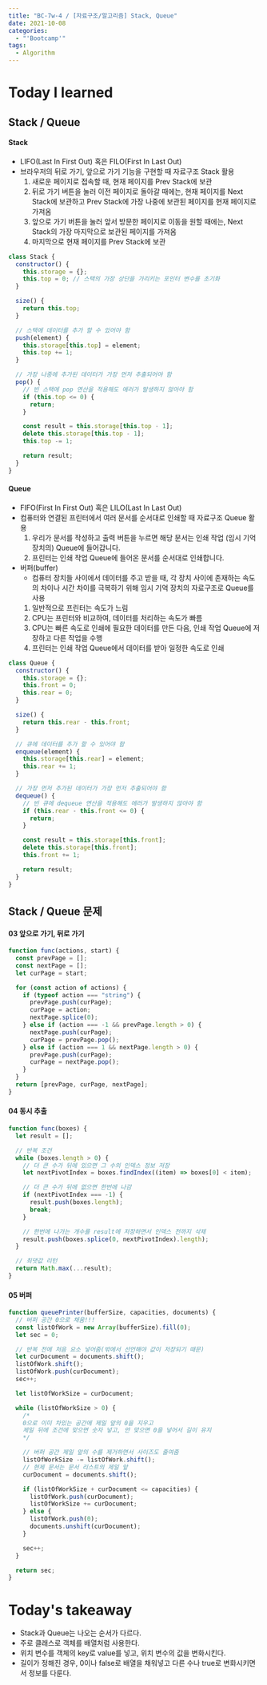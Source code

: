 ```yaml
---
title: "BC-7w-4 / [자료구조/알고리즘] Stack, Queue"
date: 2021-10-08
categories:
  - "'Bootcamp'"
tags:
  - Algorithm
---
```


# Today I learned

<!-- ## Algorithm Test 03 부분집합 ☆☆

```js
const func = function (base, sample) {
  base.sort((a, b) => a - b);
  sample.sort((a, b) => a - b);

  let count = 0;
  let lastIndex = 0;

  for (item of sample) {
    // 초기값을 변화시켜서 중복을 피함
    for (let i = lastIndex; i < base.length; i++) {
      // sample의 요소와 base의 요소가 일치할 때,
      if (item === base[i]) {
        count++;
        // 이 인덱스 이전꺼는 비교할 필요 없음
        lastIndex = i;
        break;
      }
    }
  }

  // sample의 모든 요소가 일치하는 수를 찾으면 부분집합
  return count === sample.length;
};
``` -->

## Stack / Queue

#### Stack

- LIFO(Last In First Out) 혹은 FILO(First In Last Out)
- 브라우저의 뒤로 가기, 앞으로 가기 기능을 구현할 때 자료구조 Stack 활용
  1. 새로운 페이지로 접속할 때, 현재 페이지를 Prev Stack에 보관
  2. 뒤로 가기 버튼을 눌러 이전 페이지로 돌아갈 때에는, 현재 페이지를 Next Stack에 보관하고 Prev Stack에 가장 나중에 보관된 페이지를 현재 페이지로 가져옴
  3. 앞으로 가기 버튼을 눌러 앞서 방문한 페이지로 이동을 원할 때에는, Next Stack의 가장 마지막으로 보관된 페이지를 가져옴
  4. 마지막으로 현재 페이지를 Prev Stack에 보관

```js
class Stack {
  constructor() {
    this.storage = {};
    this.top = 0; // 스택의 가장 상단을 가리키는 포인터 변수를 초기화
  }

  size() {
    return this.top;
  }

  // 스택에 데이터를 추가 할 수 있어야 함
  push(element) {
    this.storage[this.top] = element;
    this.top += 1;
  }

  // 가장 나중에 추가된 데이터가 가장 먼저 추출되어야 함
  pop() {
    // 빈 스택에 pop 연산을 적용해도 에러가 발생하지 않아야 함
    if (this.top <= 0) {
      return;
    }

    const result = this.storage[this.top - 1];
    delete this.storage[this.top - 1];
    this.top -= 1;

    return result;
  }
}
```

#### Queue

- FIFO(First In First Out) 혹은 LILO(Last In Last Out)
- 컴퓨터와 연결된 프린터에서 여러 문서를 순서대로 인쇄할 때 자료구조 Queue 활용
  1. 우리가 문서를 작성하고 출력 버튼을 누르면 해당 문서는 인쇄 작업 (임시 기억 장치의) Queue에 들어갑니다.
  2. 프린터는 인쇄 작업 Queue에 들어온 문서를 순서대로 인쇄합니다.
- 버퍼(buffer)
  - 컴퓨터 장치들 사이에서 데이터를 주고 받을 때, 각 장치 사이에 존재하는 속도의 차이나 시간 차이를 극복하기 위해 임시 기억 장치의 자료구조로 Queue를 사용
  1. 일반적으로 프린터는 속도가 느림
  2. CPU는 프린터와 비교하여, 데이터를 처리하는 속도가 빠름
  3. CPU는 빠른 속도로 인쇄에 필요한 데이터를 만든 다음, 인쇄 작업 Queue에 저장하고 다른 작업을 수행
  4. 프린터는 인쇄 작업 Queue에서 데이터를 받아 일정한 속도로 인쇄

```js
class Queue {
  constructor() {
    this.storage = {};
    this.front = 0;
    this.rear = 0;
  }

  size() {
    return this.rear - this.front;
  }

  // 큐에 데이터를 추가 할 수 있어야 함
  enqueue(element) {
    this.storage[this.rear] = element;
    this.rear += 1;
  }

  // 가장 먼저 추가된 데이터가 가장 먼저 추출되어야 함
  dequeue() {
    // 빈 큐에 dequeue 연산을 적용해도 에러가 발생하지 않아야 함
    if (this.rear - this.front <= 0) {
      return;
    }

    const result = this.storage[this.front];
    delete this.storage[this.front];
    this.front += 1;

    return result;
  }
}
```

## Stack / Queue 문제

#### 03 앞으로 가기, 뒤로 가기

```js
function func(actions, start) {
  const prevPage = [];
  const nextPage = [];
  let curPage = start;

  for (const action of actions) {
    if (typeof action === "string") {
      prevPage.push(curPage);
      curPage = action;
      nextPage.splice(0);
    } else if (action === -1 && prevPage.length > 0) {
      nextPage.push(curPage);
      curPage = prevPage.pop();
    } else if (action === 1 && nextPage.length > 0) {
      prevPage.push(curPage);
      curPage = nextPage.pop();
    }
  }
  return [prevPage, curPage, nextPage];
}
```

#### 04 동시 추출

```js
function func(boxes) {
  let result = [];

  // 반복 조건
  while (boxes.length > 0) {
    // 더 큰 수가 뒤에 있으면 그 수의 인덱스 정보 저장
    let nextPivotIndex = boxes.findIndex((item) => boxes[0] < item);

    // 더 큰 수가 뒤에 없으면 한번에 나감
    if (nextPivotIndex === -1) {
      result.push(boxes.length);
      break;
    }

    // 한번에 나가는 개수를 result에 저장하면서 인덱스 전까지 삭제
    result.push(boxes.splice(0, nextPivotIndex).length);
  }

  // 최댓값 리턴
  return Math.max(...result);
}
```

#### 05 버퍼

```js
function queuePrinter(bufferSize, capacities, documents) {
  // 버퍼 공간 0으로 채움!!!
  const listOfWork = new Array(bufferSize).fill(0);
  let sec = 0;

  // 반복 전에 처음 요소 넣어줌(밖에서 선언해야 값이 저장되기 때문)
  let curDocument = documents.shift();
  listOfWork.shift();
  listOfWork.push(curDocument);
  sec++;

  let listOfWorkSize = curDocument;

  while (listOfWorkSize > 0) {
    /* 
    0으로 이미 차있는 공간에 제일 앞의 0을 지우고
    제일 뒤에 조건에 맞으면 숫자 넣고, 안 맞으면 0을 넣어서 길이 유지
    */

    // 버퍼 공간 제일 앞의 수를 제거하면서 사이즈도 줄여줌
    listOfWorkSize -= listOfWork.shift();
    // 현제 문서는 문서 리스트의 제일 앞
    curDocument = documents.shift();

    if (listOfWorkSize + curDocument <= capacities) {
      listOfWork.push(curDocument);
      listOfWorkSize += curDocument;
    } else {
      listOfWork.push(0);
      documents.unshift(curDocument);
    }

    sec++;
  }

  return sec;
}
```

# Today's takeaway

- Stack과 Queue는 나오는 순서가 다르다.
- 주로 클래스로 객체를 배열처럼 사용한다.
- 위치 변수를 객체의 key로 value를 넣고, 위치 변수의 값을 변화시킨다.
- 길이가 정해진 경우, 0이나 false로 배열을 채워넣고 다른 수나 true로 변화시키면서 정보를 다룬다.
